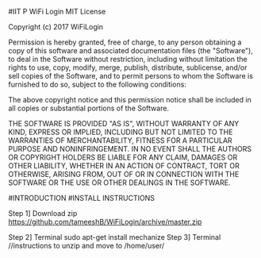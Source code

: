 #IIT P WiFi Login
MIT License

Copyright (c) 2017 WiFiLogin

Permission is hereby granted, free of charge, to any person obtaining a copy
of this software and associated documentation files (the "Software"), to deal
in the Software without restriction, including without limitation the rights
to use, copy, modify, merge, publish, distribute, sublicense, and/or sell
copies of the Software, and to permit persons to whom the Software is
furnished to do so, subject to the following conditions:

The above copyright notice and this permission notice shall be included in all
copies or substantial portions of the Software.

THE SOFTWARE IS PROVIDED "AS IS", WITHOUT WARRANTY OF ANY KIND, EXPRESS OR
IMPLIED, INCLUDING BUT NOT LIMITED TO THE WARRANTIES OF MERCHANTABILITY,
FITNESS FOR A PARTICULAR PURPOSE AND NONINFRINGEMENT. IN NO EVENT SHALL THE
AUTHORS OR COPYRIGHT HOLDERS BE LIABLE FOR ANY CLAIM, DAMAGES OR OTHER
LIABILITY, WHETHER IN AN ACTION OF CONTRACT, TORT OR OTHERWISE, ARISING FROM,
OUT OF OR IN CONNECTION WITH THE SOFTWARE OR THE USE OR OTHER DEALINGS IN THE
SOFTWARE.

#INTRODUCTION
#INSTALL INSTRUCTIONS

Step 1] Download zip https://github.com/tameeshB/WiFiLogin/archive/master.zip

Step 2] Terminal
			sudo apt-get install mechanize
Step 3] Terminal
			//instructions to unzip and move to /home/user/
